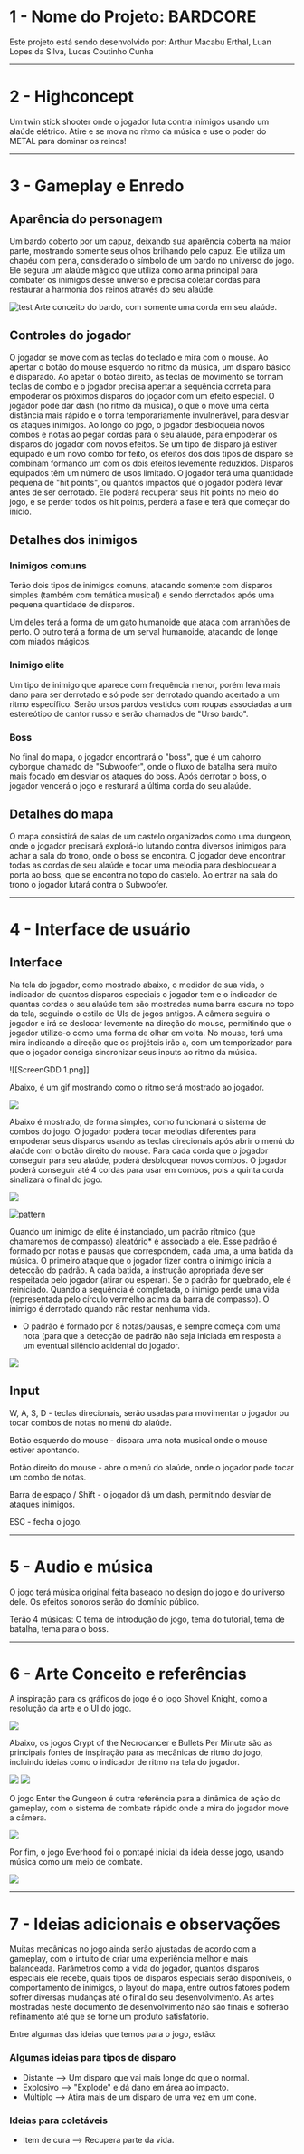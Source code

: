 
# 1 - Nome do Projeto: BARDCORE

Este projeto está sendo desenvolvido por: Arthur Macabu Erthal, Luan Lopes da Silva, Lucas Coutinho Cunha

---
# 2 - Highconcept

Um twin stick shooter onde o jogador luta contra inimigos usando um alaúde elétrico. Atire e se mova no ritmo da música e use o poder do METAL para dominar os reinos! 

---
# 3 - Gameplay e Enredo

## Aparência do personagem

Um bardo coberto por um capuz, deixando sua aparência coberta na maior parte, mostrando somente seus olhos brilhando pelo capuz. Ele utiliza um chapéu com pena, considerado o símbolo de um bardo no universo do jogo. Ele segura um alaúde mágico que utiliza como arma principal para combater os inimigos desse universo e precisa coletar cordas para restaurar a harmonia dos reinos através do seu alaúde.

![test](https://github.com/TucoErthal/bardcore/tree/main/gdd/bard.png)
Arte conceito do bardo, com somente uma corda em seu alaúde.

## Controles do jogador

O jogador se move com as teclas do teclado e mira com o mouse. Ao apertar o botão do mouse esquerdo no ritmo da música, um disparo básico é disparado. Ao apetar o botão direito, as teclas de movimento se tornam teclas de combo e o jogador precisa apertar a sequência correta para empoderar os próximos disparos do jogador com um efeito especial. O jogador pode dar dash (no ritmo da música), o que o move uma certa distância mais rápido e o torna temporariamente invulnerável, para desviar os ataques inimigos.
Ao longo do jogo, o jogador desbloqueia novos combos e notas ao pegar cordas para o seu alaúde, para empoderar os disparos do jogador com novos efeitos. Se um tipo de disparo já estiver equipado e um novo combo for feito, os efeitos dos dois tipos de disparo se combinam formando um com os dois efeitos levemente reduzidos. Disparos equipados têm um número de usos limitado.
O jogador terá uma quantidade pequena de "hit points", ou quantos impactos que o jogador poderá levar antes de ser derrotado. Ele poderá recuperar seus hit points no meio do jogo, e se perder todos os hit points, perderá a fase e terá que começar do início.


## Detalhes dos inimigos

### Inimigos comuns

Terão dois tipos de inimigos comuns, atacando somente com disparos simples (também com temática musical) e sendo derrotados após uma pequena quantidade de disparos.

Um deles terá a forma de um gato humanoide que ataca com arranhões de perto. 
O outro terá a forma de um serval humanoide, atacando de longe com miados mágicos.

### Inimigo elite

Um tipo de inimigo que aparece com frequência menor, porém leva mais dano para ser derrotado e só pode ser derrotado quando acertado a um ritmo específico. Serão ursos pardos vestidos com roupas associadas a um estereótipo de cantor russo e serão chamados de "Urso bardo".

### Boss

No final do mapa, o jogador encontrará o "boss", que é um cahorro cyborgue chamado de "Subwoofer", onde o fluxo de batalha será muito mais focado em desviar os ataques do boss. Após derrotar o boss, o jogador vencerá o jogo e resturará a última corda do seu alaúde.

## Detalhes do mapa
O mapa consistirá de salas de um castelo organizados como uma dungeon, onde o jogador precisará explorá-lo lutando contra diversos inimigos para achar a sala do trono, onde o boss se encontra. O jogador deve encontrar todas as cordas de seu alaúde e tocar uma melodia para desbloquear a porta ao boss, que se encontra no topo do castelo. Ao entrar na sala do trono o jogador lutará contra o Subwoofer.


---
# 4 - Interface de usuário

## Interface

Na tela do jogador, como mostrado abaixo, o medidor de sua vida, o indicador de quantos disparos especiais o jogador tem e o indicador de quantas cordas o seu alaúde tem são mostradas numa barra escura no topo da tela, seguindo o estilo de UIs de jogos antigos. A câmera seguirá o jogador e irá se deslocar levemente na direção do mouse, permitindo que o jogador utilize-o como uma forma de olhar em volta. No mouse, terá uma mira indicando a direção que os projéteis irão a, com um temporizador para que o jogador consiga sincronizar seus inputs ao ritmo da música.

![[ScreenGDD 1.png]]

Abaixo, é um gif mostrando como o ritmo será mostrado ao jogador.

![](https://github.com/TucoErthal/bardcore/tree/main/gdd/crosshair.gif)

Abaixo é mostrado, de forma simples, como funcionará o sistema de combos do jogo. O jogador poderá tocar melodias diferentes para empoderar seus disparos usando as teclas direcionais após abrir o menú do alaúde com o botão direito do mouse. Para cada corda que o jogador conseguir para seu alaúde, poderá desbloquear novos combos. O jogador poderá conseguir até 4 cordas para usar em combos, pois a quinta corda sinalizará o final do jogo.

![](https://github.com/TucoErthal/bardcore/tree/main/gdd/combo.gif)

![pattern](https://github.com/TucoErthal/bardcore/assets/67657590/9eff9c1f-10a7-44e0-a866-192611daad14)

Quando um inimigo de elite é instanciado, um padrão rítmico (que chamaremos de compasso) aleatório* é associado a ele. Esse padrão é formado por notas e pausas que correspondem, cada uma, a uma batida da música. O primeiro ataque que o jogador fizer contra o inimigo inicia a detecção do padrão. A cada batida, a instrução apropriada deve ser respeitada pelo jogador (atirar ou esperar). Se o padrão for quebrado, ele é reiniciado. Quando a sequência é completada, o inimigo perde uma vida (representada pelo círculo vermelho acima da barra de compasso). O inimigo é derrotado quando não restar nenhuma vida.

* O padrão é formado por 8 notas/pausas, e sempre começa com uma nota (para que a detecção de padrão não seja iniciada em resposta a um eventual silêncio acidental do jogador.

![](https://github.com/TucoErthal/bardcore/tree/main/gdd/pattern.gif)

## Input

W, A, S, D - teclas direcionais, serão usadas para movimentar o jogador ou tocar combos de notas no menú do alaúde.

Botão esquerdo do mouse - dispara uma nota musical onde o mouse estiver apontando.

Botão direito do mouse - abre o menú do alaúde, onde o jogador pode tocar um combo de notas.

Barra de espaço / Shift - o jogador dá um dash, permitindo desviar de ataques inimigos.

ESC - fecha o jogo.

---
# 5 - Audio e música

O jogo terá música original feita baseado no design do jogo e do universo dele. Os efeitos sonoros serão do domínio público.

Terão 4 músicas: O tema de introdução do jogo, tema do tutorial, tema de batalha, tema para o boss.

---
# 6 - Arte Conceito e referências


A inspiração para os gráficos do jogo é o jogo Shovel Knight, como a resolução da arte e o UI do jogo.

![](https://github.com/TucoErthal/bardcore/tree/main/gdd/shovel-knight-screen_20-1.png)

Abaixo, os jogos Crypt of the Necrodancer e Bullets Per Minute são as principais fontes de inspiração para as mecânicas de ritmo do jogo, incluindo ideias como o indicador de ritmo na tela do jogador.

![](https://github.com/TucoErthal/bardcore/tree/main/gdd/maxresdefault.jpg)
![](https://github.com/TucoErthal/bardcore/tree/main/gdd/ss_39c531e1831491b2140a3bdf36cf70ee342a1e6d.1920x1080.jpg)


O jogo Enter the Gungeon é outra referência para a dinâmica de ação do gameplay, com o sistema de combate rápido onde a mira do jogador move a câmera.

![](https://github.com/TucoErthal/bardcore/tree/main/gdd/PREVIEW_SCREENSHOT1_109467.webp)


Por fim, o jogo Everhood foi o pontapé inicial da ideia desse jogo, usando música como um meio de combate.

![](https://github.com/TucoErthal/bardcore/tree/main/gdd/ss_f809bba93b1dc91ff39a091ed78d02102303623a.1920x1080.jpg)


---
# 7 - Ideias adicionais e observações

Muitas mecânicas no jogo ainda serão ajustadas de acordo com a gameplay, com o intuito de criar uma experiência melhor e mais balanceada. Parâmetros como a vida do jogador, quantos disparos especiais ele recebe, quais tipos de disparos especiais serão disponíveis, o comportamento de inimigos, o layout do mapa, entre outros fatores podem sofrer diversas mudanças até o final do seu desenvolvimento. As artes mostradas neste documento de desenvolvimento não são finais e sofrerão refinamento até que se torne um produto satisfatório.

Entre algumas das ideias que temos para o jogo, estão:
### Algumas ideias para tipos de disparo
- Distante --> Um disparo que vai mais longe do que o normal.
- Explosivo --> "Explode" e dá dano em área ao impacto.
- Múltiplo --> Atira mais de um disparo de uma vez em um cone.


### Ideias para coletáveis
- Item de cura --> Recupera parte da vida.
